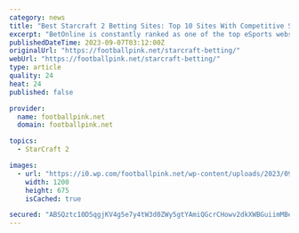 ```yaml
---
category: news
title: "Best Starcraft 2 Betting Sites: Top 10 Sites With Competitive SC 2 Odds & Lines for Pro Matchups"
excerpt: "BetOnline is constantly ranked as one of the top eSports websites. There are many reasons that they are also the leading SC betting site, including that they allow you to bet on both the original and SC2, that they let you watch games live, and have the best odds."
publishedDateTime: 2023-09-07T03:12:00Z
originalUrl: "https://footballpink.net/starcraft-betting/"
webUrl: "https://footballpink.net/starcraft-betting/"
type: article
quality: 24
heat: 24
published: false

provider:
  name: footballpink.net
  domain: footballpink.net

topics:
  - StarCraft 2

images:
  - url: "https://i0.wp.com/footballpink.net/wp-content/uploads/2023/09/star-craft-bettings-2.jpg?fit=1200%2C675&ssl=1"
    width: 1200
    height: 675
    isCached: true

secured: "ABSQztc10D5qgjKV4g5e7y4tW3d0ZWy5gtYAmiQGcrCHowv2dkXWBGuiimMBepqseDFZZ1IhRms5jls3Blf/P69A41MbfFyClVUFikC2OWITAjv6NU7LEPNNsHzyGoLpk7rpQyNA3LLDsdLGUbYokSj5qwRgxU1VQCSDoZ96y/oprTn9T9dlT65t0kSiPPLHoUnI6gXp+o3T0YAY3Ea+pVN5Ey3vn/ebJlwv46VnzKZLjepe9RpFbUERJaYTNxZvLmTBTCve6XMsq4MlodNK9KCZRp9gtpZTb3vZn0W8A43hNZyN8jzX6kDQHbnd3MnUjDf4CjGwvhOhJuno8qWzpj9XHRwxvqfzZR7CmQP2XD4=;IvPgFFooQ9FfkfqcD+pbYA=="
---
```


